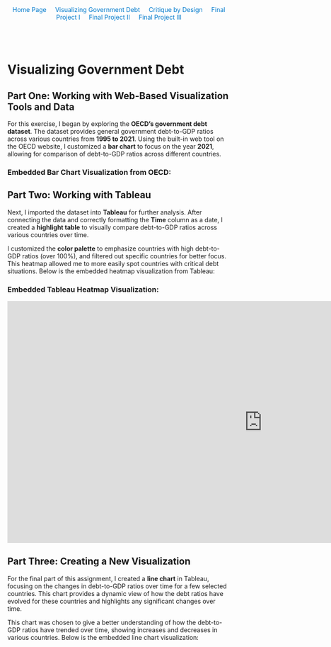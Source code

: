<div style="text-align: center; margin-bottom: 20px;">
  <a href="https://cmustudent.github.io/tswd-portfolio-templates/" style="text-decoration: none; color: #007acc;">Home Page</a>&nbsp;&nbsp;&nbsp;&nbsp;
  <a href="visualizing-government-debt.md" style="text-decoration: none; color: #007acc;">Visualizing Government Debt</a>&nbsp;&nbsp;&nbsp;&nbsp;
  <a href="critique-by-design.md" style="text-decoration: none; color: #007acc;">Critique by Design</a>&nbsp;&nbsp;&nbsp;&nbsp;
  <a href="final-project-part-one.md" style="text-decoration: none; color: #007acc;">Final Project I</a>&nbsp;&nbsp;&nbsp;&nbsp;
  <a href="final-project-part-two.md" style="text-decoration: none; color: #007acc;">Final Project II</a>&nbsp;&nbsp;&nbsp;&nbsp;
  <a href="final-project-part-three.md" style="text-decoration: none; color: #007acc;">Final Project III</a>
</div>
<br>
<br>

# Visualizing Government Debt

## Part One: Working with Web-Based Visualization Tools and Data

For this exercise, I began by exploring the **OECD’s government debt dataset**. The dataset provides general government debt-to-GDP ratios across various countries from **1995 to 2021**. Using the built-in web tool on the OECD website, I customized a **bar chart** to focus on the year **2021**, allowing for comparison of debt-to-GDP ratios across different countries.

### Embedded Bar Chart Visualization from OECD:
<!-- Provide a URL to the OECD visualization if needed -->
<!-- Example: <a href="https://example.com">Bar Chart</a> -->

## Part Two: Working with Tableau

Next, I imported the dataset into **Tableau** for further analysis. After connecting the data and correctly formatting the **Time** column as a date, I created a **highlight table** to visually compare debt-to-GDP ratios across various countries over time.

I customized the **color palette** to emphasize countries with high debt-to-GDP ratios (over 100%), and filtered out specific countries for better focus. This heatmap allowed me to more easily spot countries with critical debt situations. Below is the embedded heatmap visualization from Tableau:

### Embedded Tableau Heatmap Visualization:

<iframe src="https://us-east-1.online.tableau.com/t/aponnamp-b2a709220c/views/VisualizingGovernmentDebt/VisualizingGovernmentDebt?:showVizHome=no&:embed=true"
        width="1152" height="547" frameborder="0"></iframe>


## Part Three: Creating a New Visualization

For the final part of this assignment, I created a **line chart** in Tableau, focusing on the changes in debt-to-GDP ratios over time for a few selected countries. This chart provides a dynamic view of how the debt ratios have evolved for these countries and highlights any significant changes over time.

This chart was chosen to give a better understanding of how the debt-to-GDP ratios have trended over time, showing increases and decreases in various countries. Below is the embedded line chart visualization:
<!-- Embedded Tableau Line Chart goes here -->

